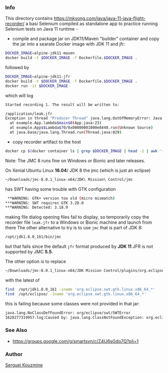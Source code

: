 ### Info

This directory contains 
https://mkyong.com/java/java-11-java-flight-recorder/
a basi Selenium compiled as standalone app to practice running Selenium tests on Java 11 runtime -
* compile and package jar on JDK11/Maven "builder" container and copy the jar into a searate Docker image with JDK 11 and jfr:


```sh
DOCKER_IMAGE=alpine-jdk11-maven
docker build -t $DOCKER_IMAGE -f Dockerfile.$DOCKER_IMAGE .
```
followed by
```sh
DOCKER_IMAGE=alpine-jdk11-jfr
docker build -t $DOCKER_IMAGE -f Dockerfile.$DOCKER_IMAGE .
docker run -it $DOCKER_IMAGE
```
which will log
```sh
Started recording 1. The result will be written to:

/application/leak.jfr
Exception in thread "Producer Thread" java.lang.OutOfMemoryError: Java heap space
  at example.App.lambda$main$0(App.java:23)
  at example.App$$Lambda$70/0x00000001000e8440.run(Unknown Source)
  at java.base/java.lang.Thread.run(Thread.java:829)
```
* copy recorder artifact to the host
```sh
docker cp $(docker container ls | grep $DOCKER_IMAGE | head -1 | awk '{print #1}'):/application/leak.jfr .
```
Note:
The JMC 8 runs fine on Windows or Bionic and later releases. 

On Xenial Ubuntu Linux __16.04__/ JDK 8 the jmc (which is just an eclipse) 
```sh
~/Downloads/jmc-8.0.1_linux-x64/JDK\ Mission\ Control/jmc 
```
has SWT having some trouble with GTK configuration 
 
```sh
 **WARNING: GTK+ version too old (micro mismatch)
***WARNING: SWT requires GTK 3.20.0
***WARNING: Detected: 3.18.9
```
making file dialog opening files fail to display, so temporarily copy the recorder file `leak.jfr` to a Windows or Bionic machine and launch from there
The other alternative to try is to use `jmc` that is part of JDK 8:
```sh
/opt/jdk1.8.0_161/bin/jmc
```
but that fails since the default `jfr` format produced by __JDK 11__ JFR is not supported by JMC __5.5__.

The other option is to replace
```sh
~/Downloads/jmc-8.0.1_linux-x64/JDK Mission Control/plugins/org.eclipse.swt.gtk.linux.x86_64_3.114.100.v20210108-0932.jar
```
with the latest of 

```sh
find  /opt/jdk1.8.0_161 -iname 'org.eclipse.swt.gtk.linux.x86_64_*'
find  /opt/eclipse/ -iname 'org.eclipse.swt.gtk.linux.x86_64_*'
```

this is failing because some classes were not provided in that jar:
```sh
java.lang.NoClassDefFoundError: org/eclipse/swt/SWTError
1628277319957.log:Caused by: java.lang.ClassNotFoundException: org.eclipse.swt.SWTError cannot be found by org.eclipse.ui.workbench_3.119.0.v20200521-1247
```

### See Also
 * https://groups.google.com/g/smartsvn/c/Z4lJ6sGdo7Q?pli=1
 
### Author
[Serguei Kouzmine](kouzmine_serguei@yahoo.com)

